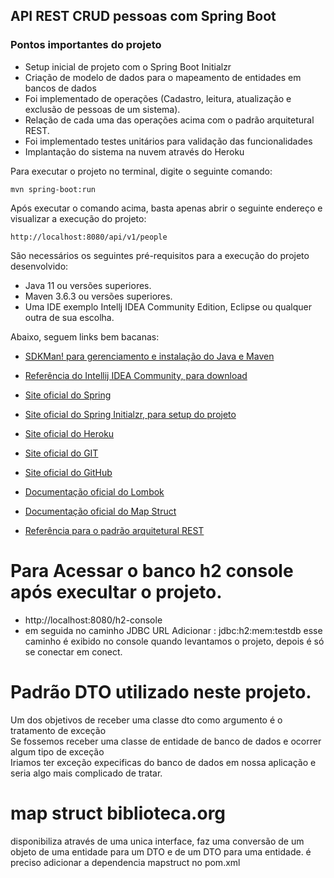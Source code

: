 <h2>API REST CRUD pessoas com Spring Boot</h2>

### Pontos importantes do projeto
* Setup inicial de projeto com o Spring Boot Initialzr 
* Criação de modelo de dados para o mapeamento de entidades em bancos de dados
* Foi implementado de operações (Cadastro, leitura, atualização e exclusão de pessoas de um sistema).
* Relação de cada uma das operações acima com o padrão arquitetural REST.
* Foi implementado testes unitários para validação das funcionalidades
* Implantação do sistema na nuvem através do Heroku

Para executar o projeto no terminal, digite o seguinte comando:

```shell script
mvn spring-boot:run 
```

Após executar o comando acima, basta apenas abrir o seguinte endereço e visualizar a execução do projeto:

```
http://localhost:8080/api/v1/people
```


São necessários os seguintes pré-requisitos para a execução do projeto desenvolvido:

* Java 11 ou versões superiores.
* Maven 3.6.3 ou versões superiores.
* Uma IDE exemplo Intellj IDEA Community Edition, Eclipse ou qualquer outra de sua escolha.

Abaixo, seguem links bem bacanas:

* [SDKMan! para gerenciamento e instalação do Java e Maven](https://sdkman.io/)
* [Referência do Intellij IDEA Community, para download](https://www.jetbrains.com/idea/download)


* [Site oficial do Spring](https://spring.io/)
* [Site oficial do Spring Initialzr, para setup do projeto](https://start.spring.io/)
* [Site oficial do Heroku](https://www.heroku.com/)
* [Site oficial do GIT](https://git-scm.com/)
* [Site oficial do GitHub](http://github.com/)
* [Documentação oficial do Lombok](https://projectlombok.org/)
* [Documentação oficial do Map Struct](https://mapstruct.org/)
* [Referência para o padrão arquitetural REST](https://restfulapi.net/)


# Para Acessar o banco h2 console após execultar o projeto.
* http://localhost:8080/h2-console   
* em seguida no caminho  JDBC URL Adicionar : jdbc:h2:mem:testdb esse caminho é exibido no console quando levantamos o projeto, depois é só se conectar em conect. <br />

# Padrão DTO utilizado neste projeto. 
Um dos objetivos de receber uma classe dto como argumento é o tratamento de exceção <br />
Se fossemos receber uma classe de entidade de banco de dados e ocorrer algum tipo de exceção <br />
Iriamos ter exceção expecificas do banco de dados em nossa aplicação e seria algo mais complicado de tratar. <br />

# map struct biblioteca.org
disponibiliza através de uma unica interface,  faz uma conversão de um objeto de uma entidade para um DTO e de um DTO para uma entidade.
é preciso adicionar a dependencia mapstruct no pom.xml


